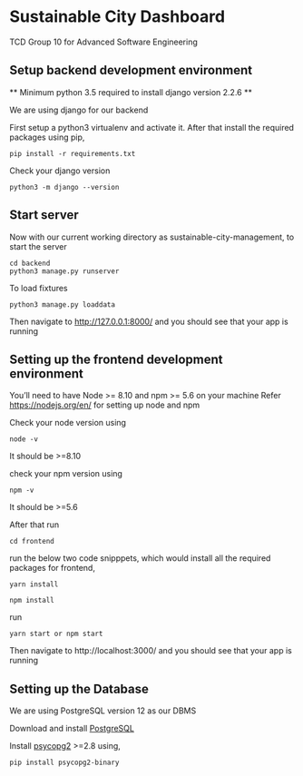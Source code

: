 # Sustainable City Dashboard
TCD Group 10 for Advanced Software Engineering

## Setup backend development environment
** Minimum python 3.5 required to install django version 2.2.6 **

We are using django for our backend

First setup a python3 virtualenv and activate it. After that install the required packages using pip,
```
pip install -r requirements.txt
```

Check your django version
```
python3 -m django --version
```

## Start server

Now with our current working directory as sustainable-city-management, to start the server
```
cd backend
python3 manage.py runserver
```

To load fixtures

```
python3 manage.py loaddata
```

Then navigate to http://127.0.0.1:8000/ and you should see that your app is running

## Setting up the frontend development environment

You’ll need to have Node >= 8.10 and npm >= 5.6 on your machine
Refer https://nodejs.org/en/ for setting up node and npm

Check your node version using
```
node -v
```
It should be >=8.10

check your npm version using
```
npm -v
```
It should be >=5.6

After that run
```
cd frontend
```
run the below two code snipppets, which would install all the required packages for frontend,
```
yarn install
```
```
npm install
```

run
```
yarn start or npm start
```

Then navigate to http://localhost:3000/ and you should see that your app is running

## Setting up the Database
We are using PostgreSQL version 12 as our DBMS

Download and install [PostgreSQL](https://www.postgresql.org/download/)

Install [psycopg2](http://initd.org/psycopg/docs/install.html) >=2.8 using,

```
pip install psycopg2-binary
```
